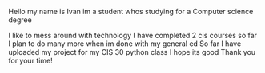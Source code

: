 Hello my name is Ivan im a student whos studying for a Computer science degree

I like to mess around with technology
I have completed 2 cis courses so far I plan to do many more when im done with my general ed
So far I have uploaded my project for my CIS 30 python class I hope its good 
Thank you for your time!
